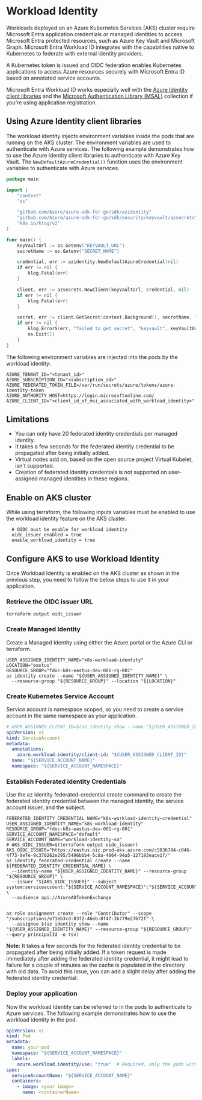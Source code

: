 # Workload Identity

Workloads deployed on an Azure Kubernetes Services (AKS) cluster require Microsoft Entra application credentials or managed identities to access Microsoft Entra protected resources, such as Azure Key Vault and Microsoft Graph. Microsoft Entra Workload ID integrates with the capabilities native to Kubernetes to federate with external identity providers.

A Kubernetes token is issued and OIDC federation enables Kubernetes applications to access Azure resources securely with Microsoft Entra ID based on annotated service accounts.

Microsoft Entra Workload ID works especially well with the [Azure Identity client libraries](https://learn.microsoft.com/en-us/azure/aks/workload-identity-overview?tabs=dotnet#azure-identity-client-libraries)
and the [Microsoft Authentication Library (MSAL)](https://learn.microsoft.com/en-us/azure/active-directory/develop/msal-overview) collection if you're using application registration.

## Using Azure Identity client libraries
The workload identity injects environment variables inside the pods that are running on the AKS cluster. The environment variables are used to authenticate with Azure services. The following example demonstrates how to use the Azure Identity client libraries to authenticate with Azure Key Vault.
The `NewDefaultAzureCredential()` function uses the environment variables to authenticate with Azure services.
```go
package main

import (
	"context"
	"os"

	"github.com/Azure/azure-sdk-for-go/sdk/azidentity"
	"github.com/Azure/azure-sdk-for-go/sdk/security/keyvault/azsecrets"
	"k8s.io/klog/v2"
)

func main() {
	keyVaultUrl := os.Getenv("KEYVAULT_URL")
	secretName := os.Getenv("SECRET_NAME")

	credential, err := azidentity.NewDefaultAzureCredential(nil)
	if err != nil {
		klog.Fatal(err)
	}

	client, err := azsecrets.NewClient(keyVaultUrl, credential, nil)
	if err != nil {
		klog.Fatal(err)
	}

	secret, err := client.GetSecret(context.Background(), secretName, "", nil)
	if err != nil {
		klog.ErrorS(err, "failed to get secret", "keyvault", keyVaultUrl, "secretName", secretName)
		os.Exit(1)
	}
}
```

The following environment variables are injected into the pods by the workload identity:

```shell
AZURE_TENANT_ID="<tenant_id>"
AZURE_SUBSCRIPTION_ID="<subscription_id>"
AZURE_FEDERATED_TOKEN_FILE=/var/run/secrets/azure/tokens/azure-identity-token
AZURE_AUTHORITY_HOST=https://login.microsoftonline.com/
AZURE_CLIENT_ID="<client_id_of_msi_associated_with_workload_identity>"
```

## Limitations
- You can only have 20 federated identity credentials per managed identity.
- It takes a few seconds for the federated identity credential to be propagated after being initially added.
- Virtual nodes add on, based on the open source project Virtual Kubelet, isn't supported.
- Creation of federated identity credentials is not supported on user-assigned managed identities in these regions.

## Enable on AKS cluster
While using terraform, the following inputs variables must be enabled to use the workload identity feature on the AKS cluster.
```hcl
  # OIDC must be enable for workload identity
  oidc_issuer_enabled = true
  enable_workload_identity = true
```

## Configure AKS to use Workload Identity

Once Workload Identity is enabled on the AKS cluster as shown in the previous step,
you need to follow the below steps to use it in your application.

### Retrieve the OIDC issuer URL
```
terraform output oidc_issuer
```
### Create Managed Identity
Create a Managed Identity using either the Azure portal or the Azure CLI or terraform.
```shell
USER_ASSIGNED_IDENTITY_NAME="k8s-workload-identity"
LOCATION="eastus"
RESOURCE_GROUP="fdoc-k8s-eastus-dev-001-rg-001"
az identity create --name "${USER_ASSIGNED_IDENTITY_NAME}" \
  --resource-group "${RESOURCE_GROUP}" --location "${LOCATION}"
```

### Create Kubernetes Service Account
Service account is namespace scoped, so you need to create a service account in the same namespace as your application.

```yaml
# USER_ASSIGNED_CLIENT_ID=$(az identity show --name "${USER_ASSIGNED_IDENTITY_NAME}" --resource-group "${RESOURCE_GROUP}" --query clientId -o tsv)
apiVersion: v1
kind: ServiceAccount
metadata:
  annotations:
    azure.workload.identity/client-id: "${USER_ASSIGNED_CLIENT_ID}"
  name: "${SERVICE_ACCOUNT_NAME}"
  namespace: "${SERVICE_ACCOUNT_NAMESPACE}"
```
### Establish Federated identity Credentials
Use the az identity federated-credential create command to create the federated identity credential between the managed identity, the service account issuer, and the subject.

```shell
FEDERATED_IDENTITY_CREDENTIAL_NAME="k8s-workload-identity-credential"
USER_ASSIGNED_IDENTITY_NAME="k8s-workload-identity"
RESOURCE_GROUP="fdoc-k8s-eastus-dev-001-rg-001"
SERVICE_ACCOUNT_NAMESPACE="default"
SERVICE_ACCOUNT_NAME="workload-identity-sa"
# AKS_OIDC_ISSUER=$(terraform output oidc_issuer)
AKS_OIDC_ISSUER="https://eastus.oic.prod-aks.azure.com/c5836784-c046-4f73-9e7e-9c370262e295/5496bbb4-5c8a-4064-94a5-127193eace1f/"
az identity federated-credential create --name ${FEDERATED_IDENTITY_CREDENTIAL_NAME} \
  --identity-name "${USER_ASSIGNED_IDENTITY_NAME}" --resource-group "${RESOURCE_GROUP}" \
  --issuer "${AKS_OIDC_ISSUER}" --subject system:serviceaccount:"${SERVICE_ACCOUNT_NAMESPACE}":"${SERVICE_ACCOUNT_NAME}" \
  --audience api://AzureADTokenExchange


az role assignment create --role "Contributor" --scope "/subscriptions/e71eb3cd-83f2-46eb-8f47-3b779e27672f" \
  --assignee $(az identity show --name "${USER_ASSIGNED_IDENTITY_NAME}" --resource-group "${RESOURCE_GROUP}" --query principalId -o tsv)
```
**Note:** It takes a few seconds for the federated identity credential to be propagated after being initially added. If a token request is made
immediately after adding the federated identity credential, it might lead to failure for a couple of minutes as the cache is populated
in the directory with old data. To avoid this issue, you can add a slight delay after adding the federated identity credential.

### Deploy your application

Now the workload Identity can be referred to in the pods to authenticate to Azure services. The following example demonstrates how to use the workload identity in the pod.


```yaml
apiVersion: v1
kind: Pod
metadata:
  name: your-pod
  namespace: "${SERVICE_ACCOUNT_NAMESPACE}"
  labels:
    azure.workload.identity/use: "true"  # Required, only the pods with this label can use workload identity
spec:
  serviceAccountName: "${SERVICE_ACCOUNT_NAME}"
  containers:
    - image: <your image>
      name: <containerName>
```
